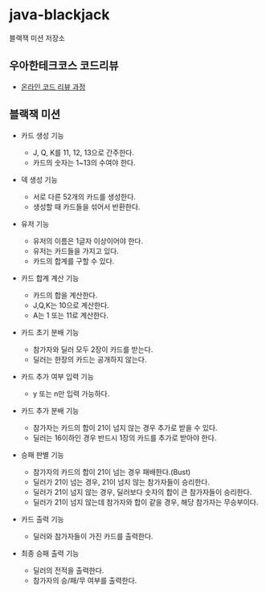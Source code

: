 # java-blackjack

블랙잭 미션 저장소

## 우아한테크코스 코드리뷰

- [온라인 코드 리뷰 과정](https://github.com/woowacourse/woowacourse-docs/blob/master/maincourse/README.md)

## 블랙잭 미션
- 카드 생성 기능
  - J, Q, K를 11, 12, 13으로 간주한다.
  - 카드의 숫자는 1~13의 수여야 한다.

- 덱 생성 기능
  - 서로 다른 52개의 카드를 생성한다.
  - 생성할 때 카드들을 섞어서 반환한다.

- 유저 기능
  - 유저의 이름은 1글자 이상이어야 한다.
  - 유저는 카드들을 가지고 있다.
  - 카드의 합계를 구할 수 있다.

- 카드 합계 계산 기능
  - 카드의 합을 계산한다.
  - J,Q,K는 10으로 계산한다.
  - A는 1 또는 11로 계산한다.

- 카드 초기 분배 기능
  - 참가자와 딜러 모두 2장이 카드를 받는다.
  - 딜러는 한장의 카드는 공개하지 않는다.

- 카드 추가 여부 입력 기능
  - y 또는 n만 입력 가능하다.

- 카드 추가 분배 기능
  - 참가자는 카드의 합이 21이 넘지 않는 경우 추가로 받을 수 있다.
  - 딜러는 16이하인 경우 반드시 1장의 카드를 추가로 받아야 한다.

- 승패 판별 기능
  - 참가자의 카드의 합이 21이 넘는 경우 패배한다.(Bust)
  - 딜러가 21이 넘는 경우, 21이 넘지 않는 참가자들이 승리한다.
  - 딜러가 21이 넘지 않는 경우, 딜러보다 숫자의 합이 큰 참가자들이 승리한다.
  - 딜러가 21이 넘지 않는데 참가자와 합이 같을 경우, 해당 참가자는 무승부이다.

- 카드 출력 기능
  - 딜러와 참가자들이 가진 카드를 출력한다.

- 최종 승패 출력 기능
  - 딜러의 전적을 출력한다.
  - 참가자의 승/패/무 여부를 출력한다.
